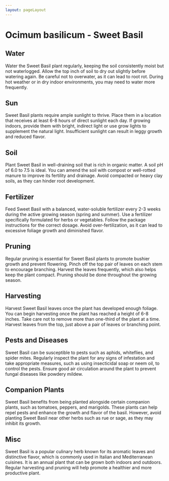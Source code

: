 ```yaml
---
layout: pageLayout
---
```


# Ocimum basilicum - Sweet Basil

## Water

Water the Sweet Basil plant regularly, keeping the soil consistently moist but not waterlogged. Allow the top inch of soil to dry out slightly before watering again. Be careful not to overwater, as it can lead to root rot. During hot weather or in dry indoor environments, you may need to water more frequently.

## Sun

Sweet Basil plants require ample sunlight to thrive. Place them in a location that receives at least 6-8 hours of direct sunlight each day. If growing indoors, provide them with bright, indirect light or use grow lights to supplement the natural light. Insufficient sunlight can result in leggy growth and reduced flavor.

## Soil

Plant Sweet Basil in well-draining soil that is rich in organic matter. A soil pH of 6.0 to 7.5 is ideal. You can amend the soil with compost or well-rotted manure to improve its fertility and drainage. Avoid compacted or heavy clay soils, as they can hinder root development.

## Fertilizer

Feed Sweet Basil with a balanced, water-soluble fertilizer every 2-3 weeks during the active growing season (spring and summer). Use a fertilizer specifically formulated for herbs or vegetables. Follow the package instructions for the correct dosage. Avoid over-fertilization, as it can lead to excessive foliage growth and diminished flavor.

## Pruning

Regular pruning is essential for Sweet Basil plants to promote bushier growth and prevent flowering. Pinch off the top pair of leaves on each stem to encourage branching. Harvest the leaves frequently, which also helps keep the plant compact. Pruning should be done throughout the growing season.

## Harvesting

Harvest Sweet Basil leaves once the plant has developed enough foliage. You can begin harvesting once the plant has reached a height of 6-8 inches. Take care not to remove more than one-third of the plant at a time. Harvest leaves from the top, just above a pair of leaves or branching point.

## Pests and Diseases

Sweet Basil can be susceptible to pests such as aphids, whiteflies, and spider mites. Regularly inspect the plant for any signs of infestation and take appropriate measures, such as using insecticidal soap or neem oil, to control the pests. Ensure good air circulation around the plant to prevent fungal diseases like powdery mildew.

## Companion Plants

Sweet Basil benefits from being planted alongside certain companion plants, such as tomatoes, peppers, and marigolds. These plants can help repel pests and enhance the growth and flavor of the basil. However, avoid planting Sweet Basil near other herbs such as rue or sage, as they may inhibit its growth.

## Misc

Sweet Basil is a popular culinary herb known for its aromatic leaves and distinctive flavor, which is commonly used in Italian and Mediterranean cuisines. It is an annual plant that can be grown both indoors and outdoors. Regular harvesting and pruning will help promote a healthier and more productive plant.

